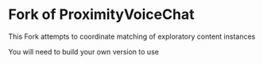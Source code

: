 # Fork of ProximityVoiceChat

This Fork attempts to coordinate matching of exploratory content instances

You will need to build your own version to use
